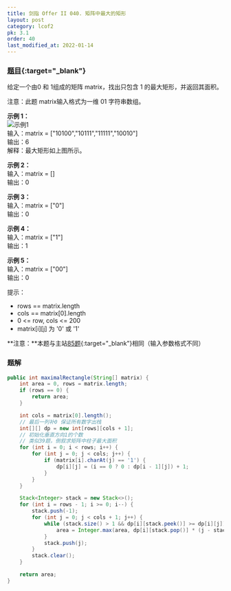 ```yaml
---
title: 剑指 Offer II 040. 矩阵中最大的矩形
layout: post
category: lcof2
pk: 3.1
order: 40
last_modified_at: 2022-01-14
---
```


### [题目](https://leetcode-cn.com/problems/PLYXKQ/){:target="_blank"}

给定一个由0 和 1组成的矩阵 matrix，找出只包含 1 的最大矩形，并返回其面积。

注意：此题 matrix输入格式为一维 01 字符串数组。

**示例 1：**  
![示例1](https://cdn.jsdelivr.net/gh/PasseRR/JavaLeetCode/docs/images/3/040/e1.jpg)  
输入：matrix = ["10100","10111","11111","10010"]  
输出：6  
解释：最大矩形如上图所示。

**示例 2：**  
输入：matrix = []  
输出：0

**示例 3：**  
输入：matrix = ["0"]  
输出：0

**示例 4：**  
输入：matrix = ["1"]  
输出：1

**示例 5：**  
输入：matrix = ["00"]  
输出：0

提示：
- rows == matrix.length
- cols == matrix[0].length
- 0 <= row, cols <= 200
- matrix[i][j] 为 '0' 或 '1'

**注意：**本题与主站[85题](https://leetcode-cn.com/problems/maximal-rectangle/){:target="_blank"}相同（输入参数格式不同）

### 题解

```java
public int maximalRectangle(String[] matrix) {
    int area = 0, rows = matrix.length;
    if (rows == 0) {
        return area;
    }

    int cols = matrix[0].length();
    // 最后一列补0 保证所有数字出栈
    int[][] dp = new int[rows][cols + 1];
    // 初始化垂直方向1的个数
    // 类似39题，倒叙求矩阵中柱子最大面积
    for (int i = 0; i < rows; i++) {
        for (int j = 0; j < cols; j++) {
            if (matrix[i].charAt(j) == '1') {
                dp[i][j] = (i == 0 ? 0 : dp[i - 1][j]) + 1;
            }
        }
    }

    Stack<Integer> stack = new Stack<>();
    for (int i = rows - 1; i >= 0; i--) {
        stack.push(-1);
        for (int j = 0; j < cols + 1; j++) {
            while (stack.size() > 1 && dp[i][stack.peek()] >= dp[i][j]) {
                area = Integer.max(area, dp[i][stack.pop()] * (j - stack.peek() - 1));
            }
            stack.push(j);
        }
        stack.clear();
    }

    return area;
}
```